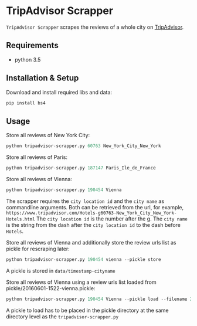 # TripAdvisor Scrapper

```TripAdvisor Scrapper``` scrapes the reviews of a whole city on [TripAdvisor](http://www.tripadvisor.com).

## Requirements

- python 3.5

## Installation & Setup
Download and install required libs and data:
```bash
pip install bs4
```

## Usage
Store all reviews of New York City:
```python
python tripadvisor-scrapper.py 60763 New_York_City_New_York
```

Store all reviews of Paris:
```python
python tripadvisor-scrapper.py 187147 Paris_Ile_de_France
```

Store all reviews of Vienna:
```python
python tripadvisor-scrapper.py 190454 Vienna
```

The scrapper requires the ```city location id``` and the ```city name``` as commandline arguments.
Both can be retrieved from the url, for example, ```https://www.tripadvisor.com/Hotels-g60763-New_York_City_New_York-Hotels.html```
The ```city location id``` is the number after the g. The ```city name``` is the string from the dash after the ```city location id``` to the dash before ```Hotels```.

Store all reviews of Vienna and additionally store the review urls list as pickle for rescraping later:
```python
python tripadvisor-scrapper.py 190454 vienna --pickle store
```
A pickle is stored in ```data/timestamp-cityname```


Store all reviews of Vienna using a review urls list loaded from pickle/20160601-1522-vienna.pickle:
```python
python tripadvisor-scrapper.py 190454 Vienna --pickle load --filename 20160601-1522-vienna.pickle
```

A pickle to load has to be placed in the pickle directory at the same directory level as the ```tripadvisor-scrapper.py```